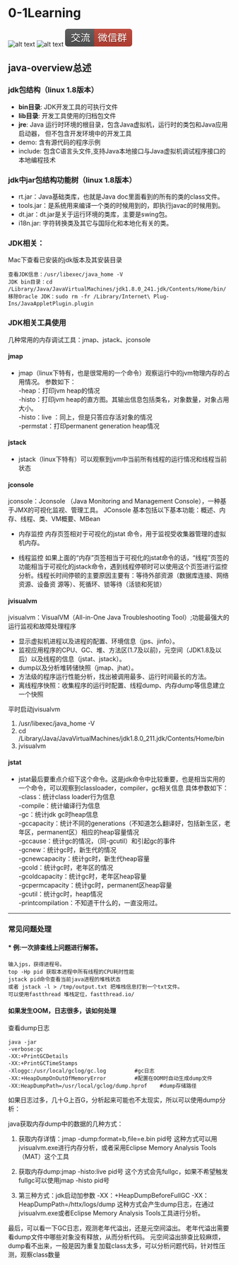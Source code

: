 # 0-1Learning

![alt text](../static/common/svg/luoxiaosheng.svg "公众号")
![alt text](../static/common/svg/luoxiaosheng_learning.svg "学习")
![alt text](../static/common/svg/luoxiaosheng_wechat.svg "微信")

## java-overview总述

### jdk包结构（linux 1.8版本）
- **bin目录**: JDK开发工具的可执行文件
- **lib目录**: 开发工具使用的归档包文件
- **jre**:  Java 运行时环境的根目录，包含Java虚拟机，运行时的类包和Java应用启动器， 但不包含开发环境中的开发工具
- demo: 含有源代码的程序示例
- include: 包含C语言头文件,支持Java本地接口与Java虚拟机调试程序接口的本地编程技术

### jdk中jar包结构功能树（linux 1.8版本）
- rt.jar：Java基础类库，也就是Java doc里面看到的所有的类的class文件。
- tools.jar：是系统用来编译一个类的时候用到的，即执行javac的时候用到。
- dt.jar：dt.jar是关于运行环境的类库，主要是swing包。
- i18n.jar: 字符转换类及其它与国际化和本地化有关的类。

### JDK相关：
Mac下查看已安装的jdk版本及其安装目录
```
查看JDK信息：/usr/libexec/java_home -V
JDK bin目录：cd /Library/Java/JavaVirtualMachines/jdk1.8.0_241.jdk/Contents/Home/bin/
移除Oracle JDK：sudo rm -fr /Library/Internet\ Plug-Ins/JavaAppletPlugin.plugin
```

### JDK相关工具使用

几种常用的内存调试工具：jmap、jstack、jconsole

#### jmap

* jmap（linux下特有，也是很常用的一个命令）观察运行中的jvm物理内存的占用情况。
  参数如下：  
  -heap：打印jvm heap的情况  
  -histo：打印jvm heap的直方图。其输出信息包括类名，对象数量，对象占用大小。  
  -histo：live ：同上，但是只答应存活对象的情况  
  -permstat：打印permanent generation heap情况

#### jstack

* jstack（linux下特有）可以观察到jvm中当前所有线程的运行情况和线程当前状态

#### jconsole

jconsole：Jconsole （Java Monitoring and Management Console），一种基于JMX的可视化监视、管理工具。
JConsole 基本包括以下基本功能：概述、内存、线程、类、VM概要、MBean

- 内存监控
  内存页签相对于可视化的jstat 命令，用于监视受收集器管理的虚拟机内存。

- 线程监控
  如果上面的“内存”页签相当于可视化的jstat命令的话，“线程”页签的功能相当于可视化的jstack命令，遇到线程停顿时可以使用这个页签进行监控分析。线程长时间停顿的主要原因主要有：等待外部资源（数据库连接、网络资源、设备资
  源等）、死循环、锁等待（活锁和死锁）

#### jvisualvm
jvisualvm：VisualVM（All-in-One Java Troubleshooting Tool）;功能最强大的运行监视和故障处理程序
- 显示虚拟机进程以及进程的配置、环境信息（jps、jinfo）。
- 监视应用程序的CPU、GC、堆、方法区(1.7及以前)，元空间（JDK1.8及以后）以及线程的信息（jstat、jstack）。
- dump以及分析堆转储快照（jmap、jhat）。
- 方法级的程序运行性能分析，找出被调用最多、运行时间最长的方法。
- 离线程序快照：收集程序的运行时配置、线程dump、内存dump等信息建立一个快照

平时启动jvisualvm
1. /usr/libexec/java_home -V
2. cd /Library/Java/JavaVirtualMachines/jdk1.8.0_211.jdk/Contents/Home/bin
3. jvisualvm

#### jstat
* jstat最后要重点介绍下这个命令。这是jdk命令中比较重要，也是相当实用的一个命令，可以观察到classloader，compiler，gc相关信息
  具体参数如下：
  -class：统计class loader行为信息  
  -compile：统计编译行为信息  
  -gc：统计jdk gc时heap信息  
  -gccapacity：统计不同的generations（不知道怎么翻译好，包括新生区，老年区，permanent区）相应的heap容量情况  
  -gccause：统计gc的情况，（同-gcutil）和引起gc的事件  
  -gcnew：统计gc时，新生代的情况  
  -gcnewcapacity：统计gc时，新生代heap容量  
  -gcold：统计gc时，老年区的情况  
  -gcoldcapacity：统计gc时，老年区heap容量  
  -gcpermcapacity：统计gc时，permanent区heap容量  
  -gcutil：统计gc时，heap情况  
  -printcompilation：不知道干什么的，一直没用过。



------

### 常见问题处理
#### * 例:一次排查线上问题进行解答。
~~~~
输入jps，获得进程号。
top -Hp pid 获取本进程中所有线程的CPU耗时性能
jstack pid命令查看当前java进程的堆栈状态
或者 jstack -l > /tmp/output.txt 把堆栈信息打到一个txt文件。
可以使用fastthread 堆栈定位，fastthread.io/
~~~~

#### 如果发生OOM，日志很多，该如何处理
查看dump日志
```
java -jar 
-verbose:gc 
-XX:+PrintGCDetails 
-XX:+PrintGCTimeStamps 
-Xloggc:/usr/local/gclog/gc.log         #gc日志 
-XX:+HeapDumpOnOutOfMemoryError         #配置在OOM时自动生成dump文件
-XX:HeapDumpPath=/usr/local/gclog/dump.hprof    #dump存储路径
```

如果日志过多，几十G上百G，分析起来可能也不太现实，所以可以使用dump分析：

java获取内存dump中的数据的几种方式：
1. 获取内存详情：jmap -dump:format=b,file=e.bin pid号
这种方式可以用jvisualvm.exe进行内存分析，或者采用Eclipse Memory Analysis Tools（MAT）这个工具

2. 获取内存dump:jmap -histo:live pid号
这个方式会先fullgc，如果不希望触发fullgc可以使用jmap -histo pid号

3. 第三种方式：jdk启动加参数
-XX：+HeapDumpBeforeFullGC
-XX：HeapDumpPath=/httx/logs/dump
这种方式会产生dump日志，在通过jvisualvm.exe或者Eclipse Memory Analysis Tools工具进行分析。

最后，可以看一下GC日志，观测老年代溢出，还是元空间溢出。
老年代溢出需要看dump文件中哪些对象没有释放，从而分析代码。
元空间溢出排查比较麻烦，dump看不出来，一般是因为重复加载class太多，可以分析问题代码，针对性压测，观察class数量





